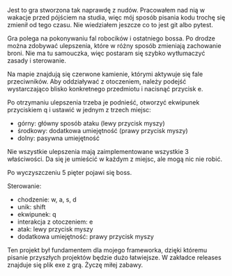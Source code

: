 Jest to gra stworzona tak naprawdę z nudów. Pracowałem nad nią w wakacje przed pójściem na studia, więc mój sposób pisania kodu trochę się zmienił od tego czasu. Nie wiedziałem jeszcze co to jest git albo pytest.

Gra polega na pokonywaniu fal robocików i ostatniego bossa. Po drodze można zdobywać ulepszenia, które w różny sposób zmieniają zachowanie broni.
Nie ma tu samouczka, więc postaram się szybko wytłumaczyć zasady i sterowanie.

Na mapie znajdują się czerwone kamienie, którymi aktywuje się fale przeciwników. Aby oddziaływać z otoczeniem, należy podejść wystarczająco blisko konkretnego przedmiotu i nacisnąć przycisk e.

Po otrzymaniu ulepszenia trzeba je podnieść, otworzyć ekwipunek przyciskiem q i ustawić w jednym z trzech miejsc:
- górny: główny sposób ataku (lewy przycisk myszy)
- środkowy: dodatkowa umiejętność (prawy przycisk myszy)
- dolny: pasywna umiejętność

Nie wszystkie ulepszenia mają zaimplementowane wszystkie 3 właściwości. Da się je umieścić w każdym z miejsc, ale mogą nic nie robić.

Po wyczyszczeniu 5 pięter pojawi się boss.

Sterowanie:
- chodzenie: w, a, s, d
- unik: shift
- ekwipunek: q
- interakcja z otoczeniem: e
- atak: lewy przycisk myszy
- dodatkowa umiejętność: prawy przycisk myszy

Ten projekt był fundamentem dla mojego frameworka, dzięki któremu pisanie przyszłych projektów będzie dużo łatwiejsze.
W zakładce releases znajduje się plik exe z grą. Życzę miłej zabawy.
